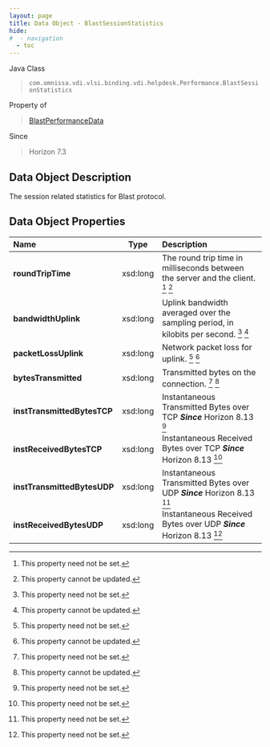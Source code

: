 ```yaml
---
layout: page
title: Data Object - BlastSessionStatistics
hide:
#  - navigation
  - toc
---
```






Java Class
> `com.omnissa.vdi.vlsi.binding.vdi.helpdesk.Performance.BlastSessionStatistics`

Property of
> [BlastPerformanceData](vdi.helpdesk.Performance.BlastPerformanceData.md#field_detail)

Since
> Horizon 7.3


## Data Object Description

The session related statistics for Blast protocol.

## Data Object Properties

 Name | Type | Description
:---|:---:|:---
**roundTripTime**|  xsd:long|  The round trip time in milliseconds between the server and the client. [^1] [^2]
**bandwidthUplink**|  xsd:long|  Uplink bandwidth averaged over the sampling period, in kilobits per second. [^1] [^2]
**packetLossUplink**|  xsd:long|  Network packet loss for uplink. [^1] [^2]
**bytesTransmitted**|  xsd:long|  Transmitted bytes on the connection. [^1] [^2]
**instTransmittedBytesTCP**|  xsd:long|  Instantaneous Transmitted Bytes over TCP  **_Since_** Horizon 8.13 [^1]
**instReceivedBytesTCP**|  xsd:long|  Instantaneous Received Bytes over TCP  **_Since_** Horizon 8.13 [^1]
**instTransmittedBytesUDP**|  xsd:long|  Instantaneous Transmitted Bytes over UDP  **_Since_** Horizon 8.13 [^1]
**instReceivedBytesUDP**|  xsd:long|  Instantaneous Received Bytes over UDP  **_Since_** Horizon 8.13 [^1]


 


[^1]: This property need not be set.
[^2]: This property cannot be updated.